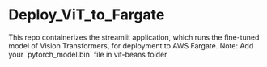 # Deploy_ViT_to_Fargate
This repo containerizes the streamlit application, which runs the fine-tuned model of Vision Transformers, for deployment to AWS Fargate.
Note: Add your ´pytorch_model.bin` file in vit-beans folder
